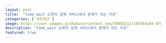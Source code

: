 ```yaml
---
layout: post
title:  "time_wait 소켓이 실제 서비스에서 문제가 되는 이유"
categories: [ 네트워크 ]
image: https://user-images.githubusercontent.com/59492312/160764104-df0f9a53-10aa-47bf-a96a-53d1f63b0abc.png
description: "time_wait 소켓이 실제 서비스에서 문제가 되는 이유"
featured: true
---
```

